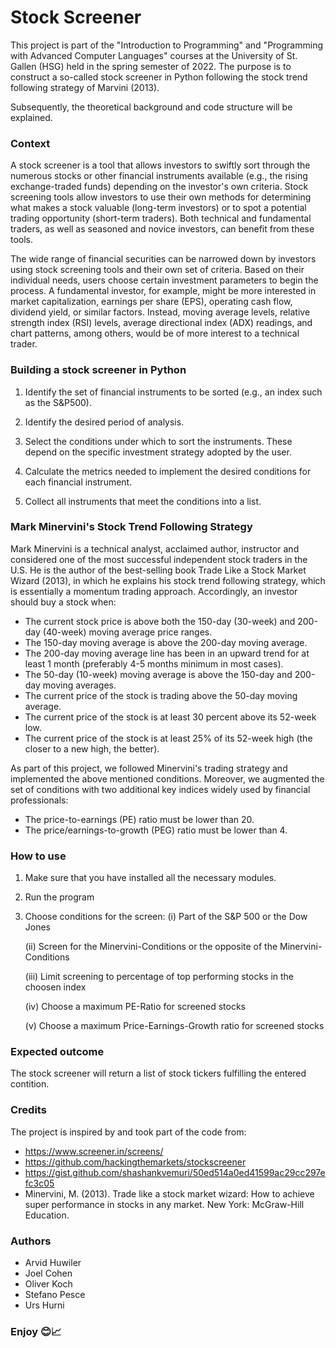 # Stock Screener

This project is part of the "Introduction to Programming" and "Programming with Advanced Computer Languages" courses at the University of St. Gallen (HSG) held in the spring semester of 2022. The purpose is to construct a so-called stock screener in Python following the stock trend following strategy of Marvini (2013).

Subsequently, the theoretical background and code structure will be explained.

### Context

A stock screener is a tool that allows investors to swiftly sort through the numerous stocks or other financial instruments available (e.g., the rising exchange-traded funds) depending on the investor's own criteria. Stock screening tools allow investors to use their own methods for determining what makes a stock valuable (long-term investors) or to spot a potential trading opportunity (short-term traders). Both technical and fundamental traders, as well as seasoned and novice investors, can benefit from these tools.

The wide range of financial securities can be narrowed down by investors using stock screening tools and their own set of criteria. Based on their individual needs, users choose certain investment parameters to begin the process. A fundamental investor, for example, might be more interested in market capitalization, earnings per share (EPS), operating cash flow, dividend yield, or similar factors. Instead, moving average levels, relative strength index (RSI) levels, average directional index (ADX) readings, and chart patterns, among others, would be of more interest to a technical trader.

### Building a stock screener in Python

1.	Identify the set of financial instruments to be sorted (e.g., an index such as the S&P500).

2.	Identify the desired period of analysis.

3.  Select the conditions under which to sort the instruments. These depend on the specific investment strategy adopted by the user.

4.	Calculate the metrics needed to implement the desired conditions for each financial instrument.

5.	Collect all instruments that meet the conditions into a list.

### Mark Minervini's Stock Trend Following Strategy
Mark Minervini is a technical analyst, acclaimed author, instructor and considered one of the most successful independent stock traders in the U.S. He is the author of the best-selling book Trade Like a Stock Market Wizard (2013), in which he explains his stock trend following strategy, which is essentially a momentum trading approach. Accordingly, an investor should buy a stock when:
- The current stock price is above both the 150-day (30-week) and 200-day (40-week) moving average price ranges.
- The 150-day moving average is above the 200-day moving average.
- The 200-day moving average line has been in an upward trend for at least 1 month (preferably 4-5 months minimum in most cases).
- The 50-day (10-week) moving average is above the 150-day and 200-day moving averages.
- The current price of the stock is trading above the 50-day moving average.
- The current price of the stock is at least 30 percent above its 52-week low.
- The current price of the stock is at least 25% of its 52-week high (the closer to a new high, the better).

As part of this project, we followed Minervini's trading strategy and implemented the above mentioned conditions. Moreover, we augmented the set of conditions with two additional key indices widely used by financial professionals:
- The price-to-earnings (PE) ratio must be lower than 20.
- The price/earnings-to-growth (PEG) ratio must be lower than 4.

### How to use
1. Make sure that you have installed all the necessary modules.
2. Run the program
3. Choose conditions for the screen:
    (i)   Part of the S&P 500 or the Dow Jones
    
    (ii)  Screen for the Minervini-Conditions or the opposite of the Minervini-Conditions
    
    (iii) Limit screening to percentage of top performing stocks in the choosen index 
    
    (iv)  Choose a maximum PE-Ratio for screened stocks
    
    (v)   Choose a maximum Price-Earnings-Growth ratio for screened stocks

### Expected outcome
The stock screener will return a list of stock tickers fulfilling the entered contition.


### Credits
The project is inspired by and took part of the code from:
- https://www.screener.in/screens/
- https://github.com/hackingthemarkets/stockscreener
- https://gist.github.com/shashankvemuri/50ed514a0ed41599ac29cc297efc3c05
- Minervini, M. (2013). Trade like a stock market wizard: How to achieve super performance in stocks in any market. New York: McGraw-Hill Education.

### Authors
- Arvid Huwiler
- Joel Cohen
- Oliver Koch
- Stefano Pesce
- Urs Hurni

### Enjoy 😊📈
